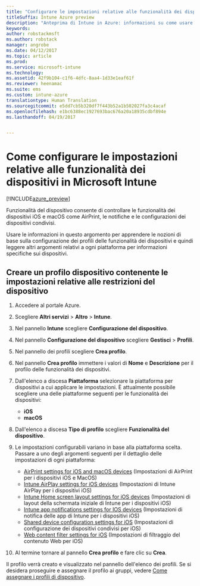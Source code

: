 ```yaml
---
title: "Configurare le impostazioni relative alle funzionalità dei dispositivi in Intune"
titleSuffix: Intune Azure preview
description: "Anteprima di Intune in Azure: informazioni su come usare Intune per configurare le funzionalità nei dispositivi gestiti."
keywords: 
author: robstackmsft
ms.author: robstack
manager: angrobe
ms.date: 04/12/2017
ms.topic: article
ms.prod: 
ms.service: microsoft-intune
ms.technology: 
ms.assetid: 42f9b104-c1f6-4dfc-8aa4-1d33e1eaf61f
ms.reviewer: heenamac
ms.suite: ems
ms.custom: intune-azure
translationtype: Human Translation
ms.sourcegitcommit: e5dd7cb5b320df7f443b52a1b502027fa3c4acaf
ms.openlocfilehash: e1bc6388ec1927693bac676a20a18935cdbf894e
ms.lasthandoff: 04/19/2017


---
```


# <a name="how-to-configure-device-feature-settings-in-microsoft-intune"></a>Come configurare le impostazioni relative alle funzionalità dei dispositivi in Microsoft Intune

[!INCLUDE[azure_preview](../includes/azure_preview.md)]

Funzionalità del dispositivo consente di controllare le funzionalità dei dispositivi iOS e macOS come AirPrint, le notifiche e le configurazioni dei dispositivi condivisi.

Usare le informazioni in questo argomento per apprendere le nozioni di base sulla configurazione dei profili delle funzionalità dei dispositivi e quindi leggere altri argomenti relativi a ogni piattaforma per informazioni specifiche sui dispositivi.

## <a name="create-a-device-profile-containing-device-restriction-settings"></a>Creare un profilo dispositivo contenente le impostazioni relative alle restrizioni del dispositivo

1. Accedere al portale Azure.
2. Scegliere **Altri servizi** > **Altro** > **Intune**.
3. Nel pannello **Intune** scegliere **Configurazione del dispositivo**.
2. Nel pannello **Configurazione del dispositivo** scegliere **Gestisci** > **Profili**.
3. Nel pannello dei profili scegliere **Crea profilo**.
4. Nel pannello **Crea profilo** immettere i valori di **Nome** e **Descrizione** per il profilo delle funzionalità dei dispositivi.
5. Dall'elenco a discesa **Piattaforma** selezionare la piattaforma per dispositivi a cui applicare le impostazioni. È attualmente possibile scegliere una delle piattaforme seguenti per le funzionalità dei dispositivi:
    - **iOS**
    - **macOS**
6. Dall'elenco a discesa **Tipo di profilo** scegliere **Funzionalità del dispositivo**. 
7. Le impostazioni configurabili variano in base alla piattaforma scelta. Passare a uno degli argomenti seguenti per il dettaglio delle impostazioni di ogni piattaforma:
    - [AirPrint settings for iOS and macOS devices](air-print-settings-for-ios-and-macos.md) (Impostazioni di AirPrint per i dispositivi iOS e MacOS)
     - [Intune AirPlay settings for iOS devices](airplay-settings-for-ios-devices.md) (Impostazioni di Intune AirPlay per i dispositivi iOS)
    - [Intune Home screen layout settings for iOS devices](home-screen-settings-for-ios.md) (Impostazioni di layout della schermata iniziale di Intune per i dispositivi iOS)
    - [Intune app notifications settings for IOS devices](app-notification-settings-for-ios.md) (Impostazioni di notifica delle app di Intune per i dispositivi iOS)
    - [Shared device configuration settings for iOS](shared-device-settings-for-ios.md) (Impostazioni di configurazione dei dispositivi condivisi per iOS)
    - [Web content filter settings for iOS](web-content-filter-settings-for-ios.md) (Impostazioni di filtraggio del contenuto Web per iOS)

8. Al termine tornare al pannello **Crea profilo** e fare clic su **Crea**.

Il profilo verrà creato e visualizzato nel pannello dell'elenco dei profili.
Se si desidera proseguire e assegnare il profilo ai gruppi, vedere [Come assegnare i profili di dispositivo](how-to-assign-device-profiles.md).




